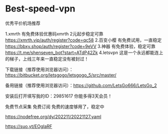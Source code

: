 # Best-speed-vpn
优秀平价机场推荐

1.xmrth 
有免费体验优惠码xmrth
2元起步稳定可靠
https://xmrth.vip/auth/register?code=qc58
2.百变小樱
有免费试用，一直稳定
https://bbxy.shop/auth/register?code=9eVV
3.神器
有免费体验，稳定可靠
https://t.me/shenseven_bot?start=ATdP42Zk
4.letsvpn
这是一个永远都能连上的梯子，上线三年来一直稳定没有被封过！

下载链接（推荐使用浏览器访问）：https://bitbucket.org/letsgogo/letsgogo_5/src/master/

备用链接（推荐使用浏览器访问）：https://github.com/LetsGo666/LetsGo_2

安装后打开填写我的ID：29851617 你能多得3天会员！

免费节点采集
免费订阅
免费的速度够用了，稳定中


https://nodefree.org/dy/202211/20221127.yaml

https://suo.yt/EOglaRF

